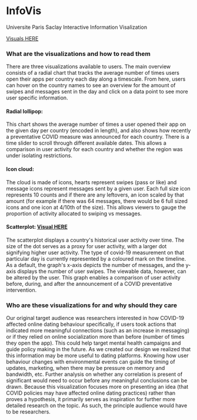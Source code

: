 # InfoVis
Universite Paris Saclay Interactive Information Visalization

[Visuals HERE](https://kersten16.github.io/InfoVis/docs)

### What are the visualizations and how to read them

There are three visualizations available to users. The main overview consists of a radial chart that tracks the average number of times users open their apps per country each day along a timescale. From here, users can hover on the country names to see an overview for the amount of swipes and messages sent in the day and click on a data point to see more user specific information.

#### Radial lollipop:
This chart shows the average number of times a user opened their app on the given day per country (encoded in length), and also shows how recently a preventative COVID measure was announced for each country. There is a time slider to scroll through different available dates. This allows a comparison in user activity for each country and whether the region was under isolating restrictions.

#### Icon cloud:
The cloud is made of icons, hearts represent swipes (pass or like) and message icons represent messages sent by a given user. Each full size icon represents 10 counts and if there are any leftovers, an icon scaled by that amount (for example if there was 64 messages, there would be 6 full sized icons and one icon at 4/10th of the size). This allows viewers to gauge the proportion of activity allocated to swiping vs messages.

#### Scatterplot: [Visual HERE](https://kersten16.github.io/InfoVis/ScatterPlot/)
The scatterplot displays a country's historical user activity over time. The size of the dot serves as a proxy for user activity, with a larger dot signifying higher user activity. The type of covid-19 measurement on that particular day is currently represented by a coloured mark on the timeline. As a default, the graph's x-axis depicts the number of messages, and the y-axis displays the number of user swipes. The viewable data, however, can be altered by the user. This graph enables a comparison of user activity before, during, and after the announcement of a COVID preventative intervention.

### Who are these visualizations for and why should they care
Our original target audience was researchers interested in how COVID-19 affected online dating behaviour specifically, if users took actions that indicated more meaningful connections (such as an increase in messaging) or if they relied on online socialization more than before (number of times they open the app). This could help target mental health campaigns and guide policy making in the future. As we created our design we realized that this information may be more useful to dating platforms. Knowing how user behaviour changes with environmental events can guide the timing of updates, marketing, when there may be pressure on memory and bandwidth, etc. Further analysis on whether any correlation is present of significant would need to occur before any meaningful conclusions can be drawn. Because this visualization focuses more on presenting an idea (that COVID policies may have affected online dating practices) rather than proves a hypothesis, it primarily serves as inspiration for further more detailed research on the topic. As such, the principle audience would have to be researchers.

